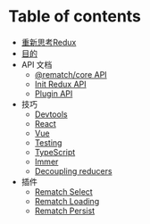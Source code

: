 # Table of contents

* [重新思考Redux](README.md)
* [目的](mu-de.md)
* API 文档
  * [@rematch/core API](api-wen-dang/rematch-core-api.md)
  * [Init Redux API](api-wen-dang/init-redux-api.md)
  * [Plugin API](api-wen-dang/plugin-api.md)
* 技巧
  * [Devtools](ji-qiao/untitled.md)
  * [React](ji-qiao/react.md)
  * [Vue](ji-qiao/vue.md)
  * [Testing](ji-qiao/testing.md)
  * [TypeScript](ji-qiao/typescript.md)
  * [Immer](ji-qiao/immer.md)
  * [Decoupling reducers](ji-qiao/untitled-1.md)
* 插件
  * [Rematch Select](cha-jian/untitled.md)
  * [Rematch Loading](cha-jian/rematch-loading.md)
  * [Rematch Persist](cha-jian/rematch-persist.md)

